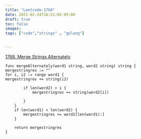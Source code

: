 ```yaml
---
title: "Leetcode-1768"
date: 2021-02-24T16:51:02-05:00
draft: true
toc: false
images:
tags: ["code","strings" , "golang"]
  

---
```

[1768. Merge Strings Alternately
](https://leetcode.com/problems/merge-strings-alternately/)
```
func mergeAlternately(word1 string, word2 string) string {
mergestringres := ""
for i, i2 := range word1 {
mergestringres += string(i2)

		if len(word2) > i {
			mergestringres += string(word2[i])
			
		}
	}
	if len(word1) < len(word2) {
		mergestringres += word2[len(word1):]
	}
	
	return mergestringres
}
```

